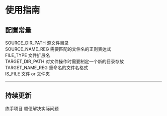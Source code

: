 # 使用指南
## 配置常量
SOURCE_DIR_PATH 源文件目录  
SOURCE_NAME_REG 需要匹配的文件名的正则表达式  
FILE_TYPE 文件扩展名  
TARGET_DIR_PATH 对文件操作时需要制定一个新的目录存放  
TARGET_NAME_REG  重命名的文件名格式  
IS_FILE  文件 or 文件夹  

* * *

## 持续更新
练手项目 顺便解决实际问题

